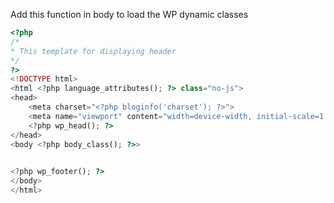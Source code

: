 Add this function in body to load the WP dynamic classes
```php
<?php
/*
* This template for displaying header
*/
?>
<!DOCTYPE html>
<html <?php language_attributes(); ?> class="no-js">
<head>
    <meta charset="<?php bloginfo('charset'); ?>">
    <meta name="viewport" content="width=device-width, initial-scale=1.0">
    <?php wp_head(); ?>
</head>
<body <?php body_class(); ?>>
   

<?php wp_footer(); ?>
</body>
</html>
```